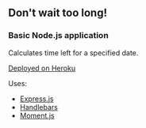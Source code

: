 ## Don't wait too long!
### Basic Node.js application

Calculates time left for a specified date.

[Deployed on Heroku](https://blooming-lake-78711.herokuapp.com/)

Uses:
- [Express.js](http://expressjs.com/)
- [Handlebars](https://handlebarsjs.com/)
- [Moment.js](https://momentjs.com/)